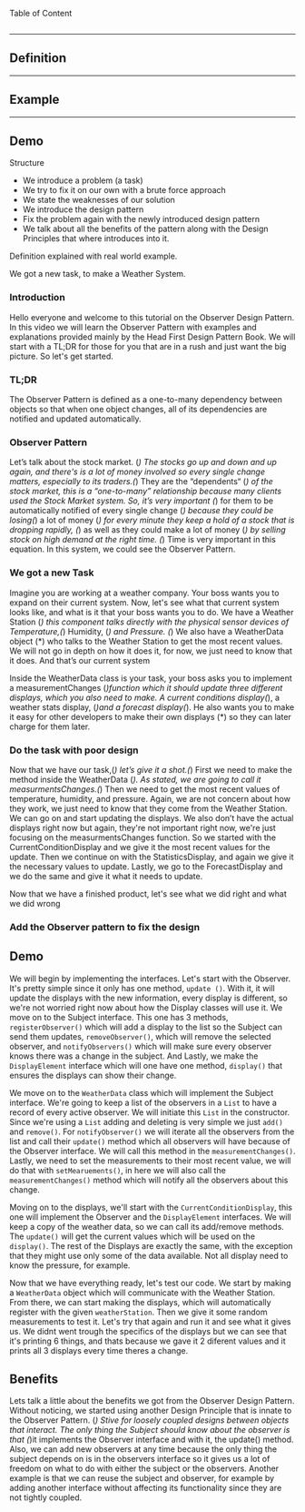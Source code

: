 Table of Content
```toc
```
---
## Definition

---
## Example

---

## Demo

Structure

-   We introduce a problem (a task)
-   We try to fix it on our own with a brute force approach
-   We state the weaknesses of our solution
-   We introduce the design pattern
-   Fix the problem again with the newly introduced design pattern
-   We talk about all the benefits of the pattern along with the Design Principles that where introduces into it.

Definition explained with real world example.

We got a new task, to make a Weather System.

### Introduction

Hello everyone and welcome to this tutorial on the Observer Design Pattern. In this video we will learn the Observer Pattern with examples and explanations provided mainly by the Head First Design Pattern Book. We will start with a TL;DR for those for you that are in a rush and just want the big picture. So let's get started.

### TL;DR

The Observer Pattern is defined as a one-to-many dependency between objects so that when one object changes, all of its dependencies are notified and updated automatically.

### Observer Pattern

Let’s talk about the stock market. (*) The stocks go up and down and up again, and there's is a lot of money involved so every single change matters, especially to its traders.(*) They are the “dependents“ (*) of the stock market, this is a “one-to-many” relationship because many clients used the Stock Market system. So, it’s very important (*) for them to be automatically notified of every single change (*) because they could be losing(*) a lot of money (*) for every minute they keep a hold of a stock that is dropping rapidly, (*) as well as they could make a lot of money (*) by selling stock on high demand at the right time. (*) Time is very important in this equation. In this system, we could see the Observer Pattern.

### We got a new Task

Imagine you are working at a weather company. Your boss wants you to expand on their current system. Now, let's see what that current system looks like, and what is it that your boss wants you to do. We have a Weather Station (*) this component talks directly with the physical sensor devices of Temperature,(*) Humidity, (*) and Pressure. (*) We also have a WeatherData object (*) who talks to the Weather Station to get the most recent values. We will not go in depth on how it does it, for now, we just need to know that it does. And that’s our current system

Inside the WeatherData class is your task, your boss asks you to implement a measurementChanges (*)function which it should update three different displays, which you also need to make. A current conditions display(*), a weather stats display, (*)and a forecast display(*). He also wants you to make it easy for other developers to make their own displays (*) so they can later charge for them later.

### Do the task with poor design

Now that we have our task,(*) let’s give it a shot.(*) First we need to make the method inside the WeatherData (*). As stated, we are going to call it measurmentsChanges.(*) Then we need to get the most recent values of temperature, humidity, and pressure. Again, we are not concern about how they work, we just need to know that they come from the Weather Station.  We can go on and start updating the displays. We also don’t have the actual displays right now but again, they're not important right now, we're just focusing on the measurmentsChanges function. So we started with the CurrentConditionDisplay and we give it the most recent values for the update. Then we continue on with the StatisticsDisplay, and again we give it the necessary values to update. Lastly, we go to the ForecastDisplay and we do the same and give it what it needs to update.

Now that we have a finished product, let's see what we did right and what we did wrong

### Add the Observer pattern to fix the design

## Demo 

We will begin by implementing the interfaces. Let's start with the Observer. It's pretty simple since it only has one method, `update ()`. With it, it will update the displays with the new information, every display is different, so we're not worried right now about how the Display classes will use it. We move on to the Subject interface. This one has 3 methods, `registerObserver()` which will add a display to the list so the Subject can send them updates, `removeObserver()`, which will remove the selected observer, and `notifyObservers()` which will make sure every observer knows there was a change in the subject. And Lastly, we make the `DisplayElement` interface which will one have one method, `display()` that ensures the displays can show their change.

We move on to the `WeatherData` class which will implement the Subject interface. We're going to keep a list of the observers in a `List` to have a record of every active observer. We will initiate this `List` in the constructor. Since we're using a `List` adding and deleting is very simple we just `add()` and `remove()`. For `notifyObserver()` we will iterate all the observers from the list and call their `update()` method which all observers will have because of the Observer interface. We will call this method in the `measurementChanges()`. Lastly, we need to set the measurements to their most recent value, we will do that with `setMearuements()`, in here we will also call the `measurementChanges()` method which will notify all the observers about this change.

Moving on to the displays, we'll start with the `CurrentConditionDisplay`, this one will implement the Observer and the `DisplayElement` interfaces. We will keep a copy of the weather data, so we can call its add/remove methods. The `update()` will get the current values which will be used on the `display()`. The rest of the Displays are exactly the same, with the exception that they might use only some of the data available. Not all display need to know the pressure, for example.

Now that we have everything ready, let's test our code. We start by making a `WeatherData` object which will communicate with the Weather Station. From there, we can start making the displays, which will automatically register with the given `weatherStation`. Then we give it some random measurements to test it. Let's try that again and run it and see what it gives us. We didnt went trough the specifics of the displays but we can see that it's printing 6 things, and thats because we gave it 2 diferent values and it prints all 3 displays every time theres a change.

## Benefits
Lets talk a little about the benefits we got from the Observer Design Pattern. Without noticing, we started using another Design Principle that is innate to the Observer Pattern. (*) Stive for loosely coupled designs between objects that interact. The only thing the Subject should know about the observer is that (*)it implements the Observer interface and with it, the update() method. Also, we can add new observers at any time because the only thing the subject depends on is in the observers interface so it gives us a lot of freedom on what to do with either the subject or the observers. Another example is that we can reuse the subject and observer, for example by adding another interface without affecting its functionality since they are not tightly coupled.
